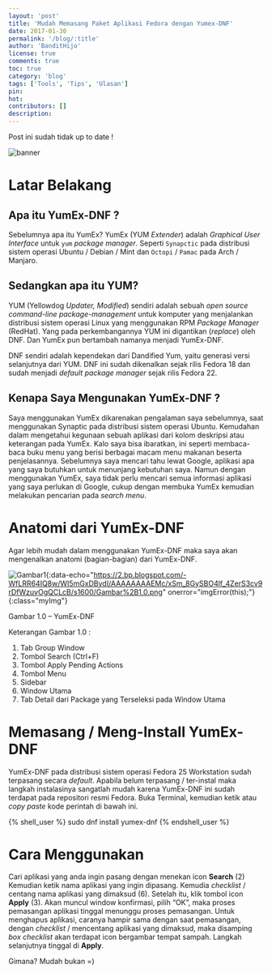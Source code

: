 ```yaml
---
layout: 'post'
title: 'Mudah Memasang Paket Aplikasi Fedora dengan Yumex-DNF'
date: 2017-01-30
permalink: '/blog/:title'
author: 'BanditHijo'
license: true
comments: true
toc: true
category: 'blog'
tags: ['Tools', 'Tips', 'Ulasan']
pin:
hot:
contributors: []
description:
---
```


<p class="notif-post">Post ini sudah tidak up to date !</p>

<img class="post-body-img" src="{{ site.lazyload.logo_blank_banner }}" data-echo="https://3.bp.blogspot.com/-FigjG_LNp7I/WI51ZWdr7gI/AAAAAAAAEOw/MsEHYJhXqT0qqEVjnKp9Lwo_Ms5DFthvACLcB/s1600/Default%2BHeader%2BTemplate%2BPost%2B23.5.png" onerror="imgError(this);" alt="banner">

# Latar Belakang
## Apa itu YumEx-DNF ?
Sebelumnya apa itu YumEx? YumEx (YUM _Extender_) adalah _Graphical User Interface_ untuk `yum` _package manager_. Seperti `Synapctic` pada distribusi sistem operasi Ubuntu / Debian / Mint dan `Octopi` / `Pamac` pada Arch / Manjaro.

## Sedangkan apa itu YUM?
YUM (Yellowdog _Updater, Modified_) sendiri adalah sebuah _open source command-line package-management_ untuk komputer yang menjalankan distribusi sistem operasi Linux yang menggunakan RPM _Package Manager_ (RedHat). Yang pada perkembangannya YUM ini digantikan (_replace_) oleh DNF. Dan YumEx pun bertambah namanya menjadi YumEx-DNF.

DNF sendiri adalah kependekan dari Dandified Yum, yaitu generasi versi selanjutnya dari YUM. DNF ini sudah dikenalkan sejak rilis Fedora 18 dan sudah menjadi _default package manager_ sejak rilis Fedora 22.

## Kenapa Saya Mengunakan YumEx-DNF ?
Saya menggunakan YumEx dikarenakan pengalaman saya sebelumnya, saat menggunakan Synaptic pada distribusi sistem operasi Ubuntu.
Kemudahan dalam mengetahui kegunaan sebuah aplikasi dari kolom deskripsi atau keterangan pada YumEx. Kalo saya bisa ibaratkan, ini seperti membaca-baca buku menu yang berisi berbagai macam menu makanan beserta penjelasannya.
Sebelumnya saya mencari tahu lewat Google, aplikasi apa yang saya butuhkan untuk menunjang kebutuhan saya. Namun dengan menggunakan YumEx, saya tidak perlu mencari semua informasi aplikasi yang saya perlukan di Google, cukup dengan membuka YumEx kemudian melakukan pencarian pada _search menu_.

# Anatomi dari YumEx-DNF
Agar lebih mudah dalam menggunakan YumEx-DNF maka saya akan mengenalkan anatomi (bagian-bagian) dari YumEx-DNF.

![Gambar1](/assets/img/logo/logo_blank.png){:data-echo="https://2.bp.blogspot.com/-WfLRR64IQ8w/WI5mGxDBydI/AAAAAAAAEMc/xSm_8GySBO4lf_4ZerS3cv9rDfWzuyOgQCLcB/s1600/Gambar%2B1.0.png" onerror="imgError(this);"}{:class="myImg"}

<p class="img-caption">Gambar 1.0 – YumEx-DNF</p>

Keterangan Gambar 1.0 :
1. Tab Group Window
2. Tombol Search (Ctrl+F)
3. Tombol Apply Pending Actions
4. Tombol Menu
5. Sidebar
6. Window Utama
7. Tab Detail dari Package yang Terseleksi pada Window Utama

# Memasang / Meng-Install YumEx-DNF
YumEx-DNF pada distribusi sistem operasi Fedora 25 Workstation sudah terpasang secara _default_. Apabila belum terpasang / ter-instal maka langkah instalasinya sangatlah mudah karena YumEx-DNF ini sudah terdapat pada repositori resmi Fedora.
Buka Terminal, kemudian ketik atau _copy paste_ kode perintah di bawah ini.

{% shell_user %}
sudo dnf install yumex-dnf
{% endshell_user %}

# Cara Menggunakan
Cari aplikasi yang anda ingin pasang dengan menekan icon **Search** (2) Kemudian ketik nama aplikasi yang ingin dipasang. Kemudia _checklist_ / centang nama aplikasi yang dimaksud (6). Setelah itu, klik tombol icon **Apply** (3). Akan muncul window konfirmasi, pilih “OK”, maka proses pemasangan aplikasi tinggal menunggu proses pemasangan.
Untuk menghapus aplikasi, caranya hampir sama dengan saat pemasangan, dengan _checklist_ / mencentang aplikasi yang dimaksud, maka disamping _box checklist_ akan terdapat icon bergambar tempat sampah. Langkah selanjutnya tinggal di **Apply**.

Gimana? Mudah bukan =)
